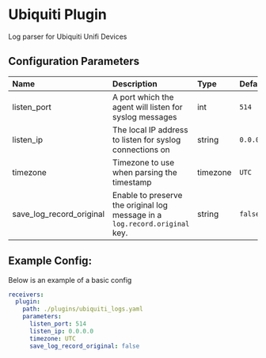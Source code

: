 # Ubiquiti Plugin

Log parser for Ubiquiti Unifi Devices

## Configuration Parameters

| Name                     | Description                                                                 | Type     | Default   | Required | Values |
| :----------------------- | :-------------------------------------------------------------------------- | :------- | :-------- | :------- | :----- |
| listen_port              | A port which the agent will listen for syslog messages                      | int      | `514`     | false    |        |
| listen_ip                | The local IP address to listen for syslog connections on                    | string   | `0.0.0.0` | false    |        |
| timezone                 | Timezone to use when parsing the timestamp                                  | timezone | `UTC`     | false    |        |
| save_log_record_original | Enable to preserve the original log message in a `log.record.original` key. | string   | `false`   | false    |        |

## Example Config:

Below is an example of a basic config

```yaml
receivers:
  plugin:
    path: ./plugins/ubiquiti_logs.yaml
    parameters:
      listen_port: 514
      listen_ip: 0.0.0.0
      timezone: UTC
      save_log_record_original: false
```
